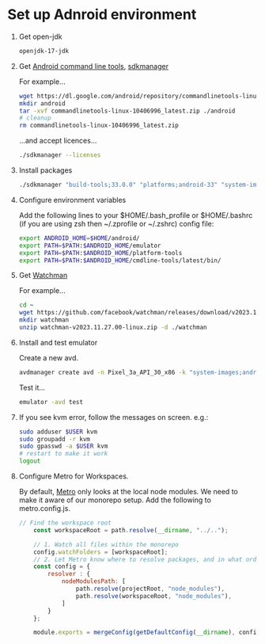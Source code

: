 # Set up Adnroid environment

1. Get open-jdk

    ```bash
    openjdk-17-jdk
    ```

2. Get [Android command line tools](https://developer.android.com/tools#tools-sdk), [sdkmanager](https://developer.android.com/tools/sdkmanager)

    For example...

    ```bash
    wget https://dl.google.com/android/repository/commandlinetools-linux-10406996_latest.zip
    mkdir android
    tar -xvf commandlinetools-linux-10406996_latest.zip ./android
    # cleanup
    rm commandlinetools-linux-10406996_latest.zip
    ```

    ...and accept licences...

    ```bash
    ./sdkmanager --licenses
    ```

3. Install packages

    ```bash
    ./sdkmanager "build-tools;33.0.0" "platforms;android-33" "system-images;android-33;default;x86_64" "platform-tools"
    ```

4. Configure environment variables

    Add the following lines to your $HOME/.bash_profile or $HOME/.bashrc (if you are using zsh then ~/.zprofile or ~/.zshrc) config file: 

    ```bash
    export ANDROID_HOME=$HOME/android/
    export PATH=$PATH:$ANDROID_HOME/emulator
    export PATH=$PATH:$ANDROID_HOME/platform-tools
    export PATH=$PATH:$ANDROID_HOME/cmdline-tools/latest/bin/
    ```

5. Get [Watchman](https://facebook.github.io/watchman/docs/install#ubuntu-prebuilt-debs)

    For example...

    ```bash
    cd ~
    wget https://github.com/facebook/watchman/releases/download/v2023.11.27.00/watchman-v2023.11.27.00-linux.zip
    mkdir watchman
    unzip watchman-v2023.11.27.00-linux.zip -d ./watchman
    ```

6. Install and test emulator

    Create a new avd.

    ```bash
    avdmanager create avd -n Pixel_3a_API_30_x86 -k "system-images;android-33;default;x86_64" -d "pixel_3a
    ```

    Test it...

    ```bash
    emulator -avd test
    ```

7. If you see kvm error, follow the messages on screen. e.g.:

    ```bash
    sudo adduser $USER kvm
    sudo groupadd -r kvm
    sudo gpasswd -a $USER kvm
    # restart to make it work
    logout
    ```

8. Configure Metro for Workspaces.

    By default, [Metro](https://metrobundler.dev/docs/configuration#nodemodulespaths) only looks at the local node modules. We need to make it aware of our monorepo setup. Add the following to metro.config.js.

    ```js
    // Find the workspace root
        const workspaceRoot = path.resolve(__dirname, "../..");

        // 1. Watch all files within the monorepo
        config.watchFolders = [workspaceRoot];
        // 2. Let Metro know where to resolve packages, and in what order
        const config = {
            resolver : {
                nodeModulesPath: [
                    path.resolve(projectRoot, "node_modules"),
                    path.resolve(workspaceRoot, "node_modules"),
                ]
            }
        };

        module.exports = mergeConfig(getDefaultConfig(__dirname), config);

    ```
